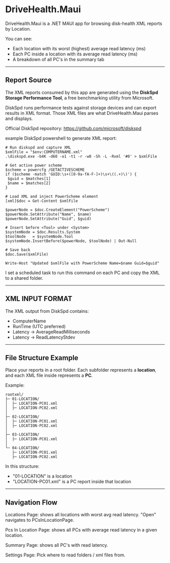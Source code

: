 DriveHealth.Maui
================

DriveHealth.Maui is a .NET MAUI app for browsing disk-health XML reports by 
Location.

You can see:
 - Each location with its worst (highest) average read latency (ms)
 - Each PC inside a location with its average read latency (ms)
 - A breakdown of all PC's in the summary tab

----------------------------------------------------------------------
Report Source
----------------------------------------------------------------------

The XML reports consumed by this app are generated using the **DiskSpd Storage 
Performance Tool**, a free benchmarking utility from Microsoft.

DiskSpd runs performance tests against storage devices and can export results 
in XML format. Those XML files are what DriveHealth.Maui parses and displays.

Official DiskSpd repository:
https://github.com/microsoft/diskspd

example DiskSpd powershell to generate XML report:

   ```
   # Run diskspd and capture XML
$xmlFile = "$env:COMPUTERNAME.xml"
.\diskspd.exe -b4K -d60 -o1 -t1 -r -w0 -Sh -L -Rxml '#0' > $xmlFile

# Get active power scheme
$scheme = powercfg /GETACTIVESCHEME
if ($scheme -match 'GUID:\s+([0-9a-fA-F-]+)\s+\((.+)\)') {
    $guid = $matches[1]
    $name = $matches[2]
}

# Load XML and inject PowerScheme element
[xml]$doc = Get-Content $xmlFile

$powerNode = $doc.CreateElement("PowerScheme")
$powerNode.SetAttribute("Name", $name)
$powerNode.SetAttribute("Guid", $guid)

# Insert before <Tool> under <System>
$systemNode = $doc.Results.System
$toolNode   = $systemNode.Tool
$systemNode.InsertBefore($powerNode, $toolNode) | Out-Null

# Save back
$doc.Save($xmlFile)

Write-Host "Updated $xmlFile with PowerScheme Name=$name Guid=$guid"
   ```

   I set a scheduled task to run this command on each PC and copy the XML to a shared folder.

----------------------------------------------------------------------
XML INPUT FORMAT
----------------------------------------------------------------------

The XML output from DiskSpd contains:
 - ComputerName
 - RunTime (UTC preferred)
 - Latency -> AverageReadMilliseconds
 - Latency -> ReadLatencyStdev

----------------------------------------------------------------------
File Structure Example
----------------------------------------------------------------------

Place your reports in a root folder. Each subfolder represents a **location**, 
and each XML file inside represents a **PC**.

Example:

```
rootxml/
├─ 01-LOCATION/
│  ├─ LOCATION-PC01.xml
│  ├─ LOCATION-PC02.xml
│
├─ 02-LOCATION/
│  ├─ LOCATION-PC01.xml
│  ├─ LOCATION-PC02.xml
│
├─ 03-LOCATION/
│  ├─ LOCATION-PC01.xml
│
└─ 04-LOCATION/
   ├─ LOCATION-PC01.xml
   ├─ LOCATION-PC02.xml
```

In this structure:
 - "01-LOCATION" is a location
 - "LOCATION-PC01.xml" is a PC report inside that location

----------------------------------------------------------------------
Navigation Flow
----------------------------------------------------------------------

Locations Page:
   shows all locations with worst avg read latency.
   "Open" navigates to PCsInLocationPage.

Pcs In Location Page:
   shows all PCs with average read latency in a given location.

Summary Page:
   shows all PC's with read latency.

Settings Page:
   Pick where to read folders / xml files from.
